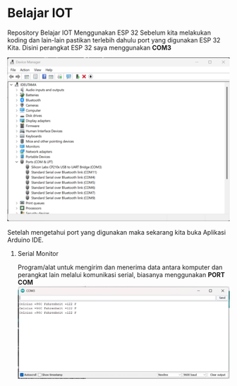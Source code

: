 # Belajar IOT 
Repository Belajar IOT Menggunakan ESP 32
Sebelum kita melakukan koding dan lain-lain pastikan terlebih dahulu port yang digunakan ESP 32 Kita. Disini perangkat ESP 32 saya menggunakan **COM3**

![alt text](https://github.com/ideutama/BelajarIOT/blob/main/ESP32/Device%20Manager%20-%20PORT.png?raw=true)

Setelah mengetahui port yang digunakan maka sekarang kita buka Aplikasi Arduino IDE. 

1. Serial Monitor
   
   Program/alat untuk mengirim dan menerima data antara komputer dan perangkat lain melalui komunikasi serial, biasanya menggunakan **PORT COM**
   ![alt text](https://github.com/ideutama/BelajarIOT/blob/main/ESP32/Serial%20Monitor.png?raw=true)
